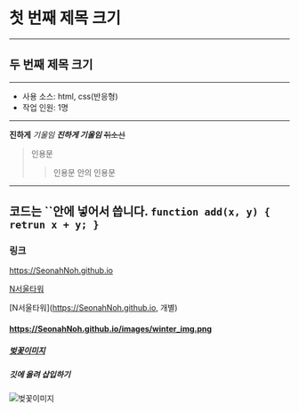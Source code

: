 # 첫 번째 제목 크기
---
## 두 번째 제목 크기
---
- 사용 소스: html, css(반응형)
- 작업 인원: 1명
---
**진하게**
*기울임*
***진하게 기울임***
~~취소선~~

> 인용문
>> 인용문 안의 인용문

---
코드는 ``안에 넣어서 씁니다.
`function add(x, y) { retrun x + y; }`  
---

### 링크
https://SeonahNoh.github.io

[N서울타워](https://SeonahNoh.github.io)

[N서울타워](https://SeonahNoh.github.io, 개별)

#### https://SeonahNoh.github.io/images/winter_img.png

##### [벚꽃이미지](https://file.mk.co.kr/meet/yonhap/2022/04/06/image_readtop_2022_308235_0_093211.jpg)

##### 깃에 올려 삽입하기
![벚꽃이미지](./img/cherry_blossoms.jpg)
